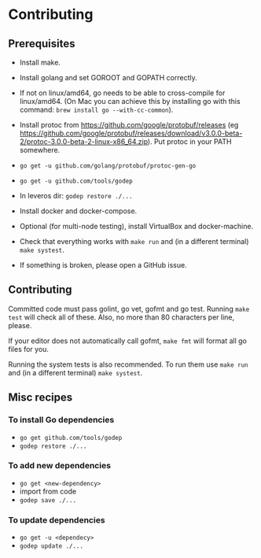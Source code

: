 
Contributing
============

Prerequisites
-------------

* Install make.
* Install golang and set GOROOT and GOPATH correctly.
* If not on linux/amd64, go needs to be able to cross-compile for linux/amd64. (On Mac you can achieve this by installing go with this command: `brew install go --with-cc-common`).
* Install protoc from https://github.com/google/protobuf/releases (eg https://github.com/google/protobuf/releases/download/v3.0.0-beta-2/protoc-3.0.0-beta-2-linux-x86_64.zip). Put protoc in your PATH somewhere.
* `go get -u github.com/golang/protobuf/protoc-gen-go`
* `go get -u github.com/tools/godep`
* In leveros dir: `godep restore ./...`
* Install docker and docker-compose.
* Optional (for multi-node testing), install VirtualBox and docker-machine.

* Check that everything works with `make run` and (in a different terminal) `make systest`.
* If something is broken, please open a GitHub issue.

Contributing
------------

Committed code must pass golint, go vet, gofmt and go test. Running `make test` will check all of these. Also, no more than 80 characters per line, please.

If your editor does not automatically call gofmt, `make fmt` will format all go files for you.

Running the system tests is also recommended. To run them use `make run` and (in a different terminal) `make systest`.

Misc recipes
------------

### To install Go dependencies

* `go get github.com/tools/godep`
* `godep restore ./...`

### To add new dependencies

* `go get <new-dependency>`
* import from code
* `godep save ./...`

### To update dependencies

* `go get -u <dependecy>`
* `godep update ./...`
